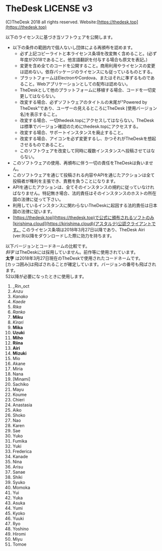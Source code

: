 # TheDesk LICENSE v3

(C)TheDesk 2018 all rights reserved. Website:[https://thedesk.top](https://thedesk.top)

以下のライセンスに基づき当ソフトウェアを公開します。  
- 以下の条件の範囲内で個人ないし団体による再頒布を認めます。
  - 必ず上記コピーライトと本ライセンス条項を改変無く含めること。(必ず年度が2018であること。他言語翻訳を付与する場合も原文を表記。)
  - 変更を含め全てのコードを公開すること。商用利用やライセンスの変更は認めない。依存パッケージのライセンスにも従っているものとする。
  - プラットフォームはElectronやCordova、またはそれに準ずるものであること。Webアプリケーションとしての配布は認めない。
  - TheDeskとして他のプラットフォームに移植する場合、コードを一切変更してはならない。
  - 改変する場合、必ずソフトウェアのタイトルの末尾が"Powered by TheDesk"であり、ユーザーの見えるところにTheDesk [使用バージョン名]を表示すること。
  - 改変する場合、一切thedesk.topにアクセスしてはならない。TheDeskは標準でバージョン確認のためにthedesk.topにアクセスする。
  - 改変する場合、サポートインスタンスを廃止すること。
  - 改変する場合、アイコンを必ず変更するし、かつそれがTheDeskを想起させるものであること。
  - このソフトウェアを改変して同時に複数インスタンスへ投稿させてはならない。
- このソフトウェアの使用、再頒布に伴う一切の責任をTheDeskは負いません。
- このソフトウェアを通じて投稿される内容やAPIを通じたアクションは全て投稿者が権利を主張でき、責務を負うことになります。
- APIを通じたアクションは、全てそのインスタンスの規約に従っていなければなりません。特記無き場合、法的責任はそのインスタンスのホストの所在国の法律に従って下さい。
- 利用しているインスタンスに関わらないTheDeskに起因する法的責任は日本国の法律に従います。
- [https://thedesk.top](https://thedesk.top)で公式に頒布されるソフトのみ[kirishima.cloud](https://kirishima.cloud)(アスタルテ)公認クライアントです。
このライセンス条項は2018年3月27日以降であり、TheDesk Airi (ver.9)以降をダウンロードした際に効力を持ちます。  
  
以下バージョンとコードネームの比較です。  
_斜字_ はTheDeskには採用していません。前作等に使用されています。  
__太字__ は2018年3月27日現在のTheDeskで使用されたコードネームです。  
[カッコ囲み]は飛ばされることが確定しています。バージョンの番号も飛ばされます。  
52以降が必要になったときに使用します。  
1. _Rin_oct
1. _Anzu_
1. _Kanako_
1. _Kaede_
1. _Rika_
1. _Ranko_
1. __Miku__
1. _Kirari_
1. __Mika__
1. __Uzuki__
1. __Miho__
1. __Riina__
1. __Airi__
1. __Mizuki__
1. Mio
1. Akane
1. Miria
1. Nana
1. [Minami]
1. Sachiko
1. Mayu
1. Koume
1. Chieri
1. Anastasia
1. Aiko
1. Shoko
1. Nao
1. Karen
1. Sae
1. Yuko
1. Fumika
1. Yuki
1. Frederica
1. Kanade
1. Nina
1. Arisu
1. Sanae
1. Shiki
1. Syuko
1. Momoka
1. Yui
1. Yuka
1. Asuka
1. Yumi
1. Kyoko
1. Yuuki
1. Ryo
1. Yoshino
1. Hiromi
1. Miyu
1. Tomoe